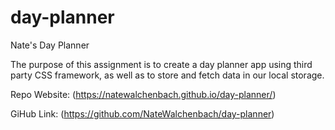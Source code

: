 # day-planner
Nate's Day Planner

The purpose of this assignment is to create a day planner app using third party CSS framework, as well as to store and fetch data in our local storage.


Repo Website: (https://natewalchenbach.github.io/day-planner/)

GiHub Link: (https://github.com/NateWalchenbach/day-planner)
